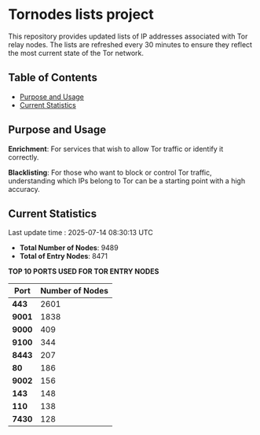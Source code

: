 # Tornodes lists project

This repository provides updated lists of IP addresses associated with Tor relay nodes. The lists are refreshed every 30 minutes to ensure they reflect the most current state of the Tor network.

## Table of Contents

- [Purpose and Usage](#purpose-and-usage)
- [Current Statistics](#current-statistics)


## Purpose and Usage

**Enrichment**: For services that wish to allow Tor traffic or identify it correctly.

**Blacklisting**: For those who want to block or control Tor traffic, understanding which IPs belong to Tor can be a starting point with a high accuracy.

## Current Statistics

Last update time : 2025-07-14 08:30:13 UTC

- **Total Number of Nodes**: 9489
- **Total of Entry Nodes**: 8471

**TOP 10 PORTS USED FOR TOR ENTRY NODES**

| **Port** | **Number of Nodes** |
|------|-----------------|
| **443**   | 2601  |
| **9001**   | 1838  |
| **9000**   | 409  |
| **9100**   | 344  |
| **8443**   | 207  |
| **80**   | 186  |
| **9002**   | 156  |
| **143**   | 148  |
| **110**   | 138  |
| **7430**   | 128  |

